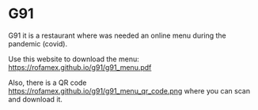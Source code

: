# G91

G91 it is a restaurant where was needed an online menu during the pandemic (covid).

Use this website to download the menu:
https://rofamex.github.io/g91/g91_menu.pdf

Also, there is a QR code https://rofamex.github.io/g91/g91_menu_qr_code.png where you can scan and download it.
